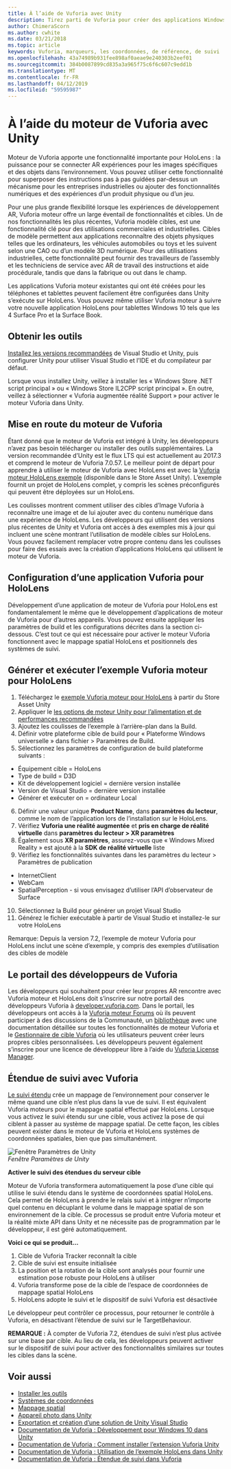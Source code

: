```yaml
---
title: À l’aide de Vuforia avec Unity
description: Tirez parti de Vuforia pour créer des applications Windows Mixed Reality dans Unity.
author: ChimeraScorn
ms.author: cwhite
ms.date: 03/21/2018
ms.topic: article
keywords: Vuforia, marqueurs, les coordonnées, de référence, de suivi
ms.openlocfilehash: 43a74989b931fee898af0aeae9e240303b2eef01
ms.sourcegitcommit: 384b0087899cd835a3a965f75c6f6c607c9edd1b
ms.translationtype: MT
ms.contentlocale: fr-FR
ms.lasthandoff: 04/12/2019
ms.locfileid: "59595987"
---
```

# <a name="using-vuforia-engine-with-unity"></a>À l’aide du moteur de Vuforia avec Unity

Moteur de Vuforia apporte une fonctionnalité importante pour HoloLens : la puissance pour se connecter AR expériences pour les images spécifiques et des objets dans l’environnement. Vous pouvez utiliser cette fonctionnalité pour superposer des instructions pas à pas guidées par-dessus un mécanisme pour les entreprises industrielles ou ajouter des fonctionnalités numériques et des expériences d’un produit physique ou d’un jeu. 

Pour une plus grande flexibilité lorsque les expériences de développement AR, Vuforia moteur offre un large éventail de fonctionnalités et cibles. Un de nos fonctionnalités les plus récentes, Vuforia modèle cibles, est une fonctionnalité clé pour des utilisations commerciales et industrielles. Cibles de modèle permettent aux applications reconnaître des objets physiques telles que les ordinateurs, les véhicules automobiles ou toys et les suivent selon une CAO ou d’un modèle 3D numérique. Pour des utilisations industrielles, cette fonctionnalité peut fournir des travailleurs de l’assembly et les techniciens de service avec AR de travail des instructions et aide procédurale, tandis que dans la fabrique ou out dans le champ. 

Les applications Vuforia moteur existantes qui ont été créées pour les téléphones et tablettes peuvent facilement être configurées dans Unity s’exécute sur HoloLens. Vous pouvez même utiliser Vuforia moteur à suivre votre nouvelle application HoloLens pour tablettes Windows 10 tels que les 4 Surface Pro et la Surface Book.

## <a name="get-the-tools"></a>Obtenir les outils

[Installez les versions recommandées](install-the-tools.md) de Visual Studio et Unity, puis configurer Unity pour utiliser Visual Studio et l’IDE et du compilateur par défaut. 

Lorsque vous installez Unity, veillez à installer les « Windows Store .NET script principal » ou « Windows Store IL2CPP script principal ». En outre, veillez à sélectionner « Vuforia augmentée réalité Support » pour activer le moteur Vuforia dans Unity.


## <a name="getting-started-with-vuforia-engine"></a>Mise en route du moteur de Vuforia

Étant donné que le moteur de Vuforia est intégré à Unity, les développeurs n’avez pas besoin télécharger ou installer des outils supplémentaires. La version recommandée d’Unity est le flux LTS qui est actuellement au 2017.3 et comprend le moteur de Vuforia 7.0.57. Le meilleur point de départ pour apprendre à utiliser le moteur de Vuforia avec HoloLens est avec la [Vuforia moteur HoloLens exemple](https://assetstore.unity.com/packages/templates/packs/vuforia-hololens-sample-101553) (disponible dans le Store Asset Unity). L’exemple fournit un projet de HoloLens complet, y compris les scènes préconfigurés qui peuvent être déployées sur un HoloLens.

Les coulisses montrent comment utiliser des cibles d’Image Vuforia à reconnaître une image et de lui ajouter avec du contenu numérique dans une expérience de HoloLens. Les développeurs qui utilisent des versions plus récentes de Unity et Vuforia ont accès à des exemples mis à jour qui incluent une scène montrant l’utilisation de modèle cibles sur HoloLens. Vous pouvez facilement remplacer votre propre contenu dans les coulisses pour faire des essais avec la création d’applications HoloLens qui utilisent le moteur de Vuforia.


## <a name="configuring-a-vuforia-app-for-hololens"></a>Configuration d’une application Vuforia pour HoloLens

Développement d’une application de moteur de Vuforia pour HoloLens est fondamentalement le même que le développement d’applications de moteur de Vuforia pour d’autres appareils. Vous pouvez ensuite appliquer les paramètres de build et les configurations décrites dans la section ci-dessous. C’est tout ce qui est nécessaire pour activer le moteur Vuforia fonctionnent avec le mappage spatial HoloLens et positionnels des systèmes de suivi.

## <a name="build-and-run-the-vuforia-engine-sample-for-hololens"></a>Générer et exécuter l’exemple Vuforia moteur pour HoloLens
1.  Téléchargez le [exemple Vuforia moteur pour HoloLens](https://assetstore.unity.com/packages/templates/packs/vuforia-hololens-sample-101553) à partir du Store Asset Unity
2.  Appliquer le [les options de moteur Unity pour l’alimentation et de performances recommandées](performance-recommendations-for-unity.md)
3.  Ajoutez les coulisses de l’exemple à l’arrière-plan dans la Build.
4.  Définir votre plateforme cible de build pour « Plateforme Windows universelle » dans fichier > Paramètres de Build.
5.  Sélectionnez les paramètres de configuration de build plateforme suivants : 
   * Équipement cible = HoloLens
   * Type de build = D3D
   * Kit de développement logiciel = dernière version installée
   * Version de Visual Studio = dernière version installée
   * Générer et exécuter on = ordinateur Local
6.  Définir une valeur unique **Product Name**, dans **paramètres du lecteur**, comme le nom de l’application lors de l’installation sur le HoloLens.
7.  Vérifiez **Vuforia une réalité augmentée** et **pris en charge de réalité virtuelle** dans **paramètres du lecteur > XR paramètres**
8.  Également sous **XR paramètres**, assurez-vous que « Windows Mixed Reality » est ajouté à la **SDK de réalité virtuelle** liste
9.  Vérifiez les fonctionnalités suivantes dans les paramètres du lecteur > Paramètres de publication 
   * InternetClient
   * WebCam
   * SpatialPerception - si vous envisagez d’utiliser l’API d’observateur de Surface
10. Sélectionnez la Build pour générer un projet Visual Studio
11. Générez le fichier exécutable à partir de Visual Studio et installez-le sur votre HoloLens

Remarque: Depuis la version 7.2, l’exemple de moteur Vuforia pour HoloLens inclut une scène d’exemple, y compris des exemples d’utilisation des cibles de modèle

## <a name="the-vuforia-developer-portal"></a>Le portail des développeurs de Vuforia

Les développeurs qui souhaitent pour créer leur propres AR rencontre avec Vuforia moteur et HoloLens doit s’inscrire sur notre portail des développeurs Vuforia à [developer.vuforia.com](https://developer.vuforia.com/). Dans le portail, les développeurs ont accès à la [Vuforia moteur Forums](https://developer.vuforia.com/forum) où ils peuvent participer à des discussions de la Communauté, un [bibliothèque](https://library.vuforia.com/) avec une documentation détaillée sur toutes les fonctionnalités de moteur Vuforia et le [ Gestionnaire de cible Vuforia](https://developer.vuforia.com/target-manager) où les utilisateurs peuvent créer leurs propres cibles personnalisées. Les développeurs peuvent également s’inscrire pour une licence de développeur libre à l’aide du [Vuforia License Manager](https://developer.vuforia.com/license-manager).

## <a name="extended-tracking-with-vuforia"></a>Étendue de suivi avec Vuforia

[Le suivi étendu](https://library.vuforia.com/articles/Training/Extended-Tracking) crée un mappage de l’environnement pour conserver le même quand une cible n’est plus dans la vue de suivi. Il est équivalent Vuforia moteurs pour le mappage spatial effectué par HoloLens. Lorsque vous activez le suivi étendu sur une cible, vous activez la pose de qui ciblent à passer au système de mappage spatial. De cette façon, les cibles peuvent exister dans le moteur de Vuforia et HoloLens systèmes de coordonnées spatiales, bien que pas simultanément.

![Fenêtre Paramètres de Unity](images/vuforia-extendedtracking.png)<br>
*Fenêtre Paramètres de Unity*

**Activer le suivi des étendues du serveur cible**

Moteur de Vuforia transformera automatiquement la pose d’une cible qui utilise le suivi étendu dans le système de coordonnées spatial HoloLens. Cela permet de HoloLens à prendre le relais suivi et à intégrer n’importe quel contenu en décuplant le volume dans le mappage spatial de son environnement de la cible. Ce processus se produit entre Vuforia moteur et la réalité mixte API dans Unity et ne nécessite pas de programmation par le développeur, il est géré automatiquement.

**Voici ce qui se produit...**
1. Cible de Vuforia Tracker reconnaît la cible
2. Cible de suivi est ensuite initialisée
3. La position et la rotation de la cible sont analysés pour fournir une estimation pose robuste pour HoloLens à utiliser
4. Vuforia transforme pose de la cible de l’espace de coordonnées de mappage spatial HoloLens
5. HoloLens adopte le suivi et le dispositif de suivi Vuforia est désactivée

Le développeur peut contrôler ce processus, pour retourner le contrôle à Vuforia, en désactivant l’étendue de suivi sur le TargetBehaviour.

**REMARQUE :** À compter de Vuforia 7.2, étendues de suivi n’est plus activée sur une base par cible. Au lieu de cela, les développeurs peuvent activer sur le dispositif de suivi pour activer des fonctionnalités similaires sur toutes les cibles dans la scène.


## <a name="see-also"></a>Voir aussi
* [Installer les outils](install-the-tools.md)
* [Systèmes de coordonnées](coordinate-systems.md)
* [Mappage spatial](spatial-mapping.md)
* [Appareil photo dans Unity](camera-in-unity.md)
* [Exportation et création d’une solution de Unity Visual Studio](exporting-and-building-a-unity-visual-studio-solution.md)
* [Documentation de Vuforia : Développement pour Windows 10 dans Unity](https://library.vuforia.com/articles/Solution/Developing-for-Windows-10-in-Unity)
* [Documentation de Vuforia : Comment installer l’extension Vuforia Unity](https://library.vuforia.com/articles/Solution/Installing-the-Unity-Extension)
* [Documentation de Vuforia : Utilisation de l’exemple HoloLens dans Unity](https://library.vuforia.com/articles/Solution/Working-with-the-HoloLens-sample-in-Unity)
* [Documentation de Vuforia : Étendue de suivi dans Vuforia](https://library.vuforia.com/articles/Training/Extended-Tracking)
